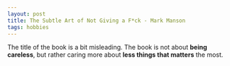 ```yaml
---
layout: post
title: The Subtle Art of Not Giving a F*ck - Mark Manson
tags: hobbies
---
```

The title of the book is a bit misleading. The book is not about **being careless**, but rather caring more about **less things that matters** the most.



